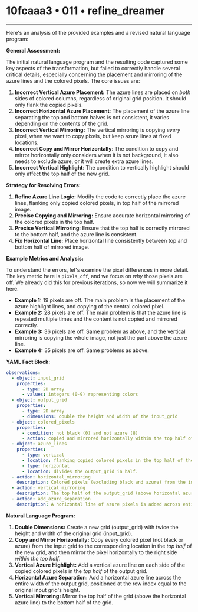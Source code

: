 # 10fcaaa3 • 011 • refine_dreamer

---
Here's an analysis of the provided examples and a revised natural language program:

**General Assessment:**

The initial natural language program and the resulting code captured some key aspects of the transformation, but failed to correctly handle several critical details, especially concerning the placement and mirroring of the azure lines and the colored pixels. The core issues are:

1.  **Incorrect Vertical Azure Placement:** The azure lines are placed on *both* sides of colored columns, regardless of original grid position. It should only flank the copied pixels.
2.  **Incorrect Horizontal Azure Placement**: The placement of the azure line separating the top and bottom halves is not consistent, it varies depending on the contents of the grid.
3.  **Incorrect Vertical Mirroring:** The vertical mirroring is copying *every* pixel, when we want to copy pixels, but keep azure lines at fixed locations.
4.  **Incorrect Copy and Mirror Horizontally**: The condition to copy and mirror horizontally only considers when it is not background, it also needs to exclude azure, or it will create extra azure lines.
5. **Incorrect Vertical Highlight**: The condition to vertically highlight should only affect the top half of the new grid.

**Strategy for Resolving Errors:**

1.  **Refine Azure Line Logic:**  Modify the code to correctly place the azure lines, flanking only copied colored pixels, in top half of the mirrored image.
2.  **Precise Copying and Mirroring:** Ensure accurate horizontal mirroring of the colored pixels in the top half.
3. **Precise Vertical Mirroring**: Ensure that the top half is correctly mirrored to the bottom half, and the azure line is consistent.
4. **Fix Horizontal Line:** Place horizontal line consistently between top and bottom half of mirrored image.

**Example Metrics and Analysis:**

To understand the errors, let's examine the pixel differences in more detail. The key metric here is `pixels_off`, and we focus on *why* those pixels are off. We already did this for previous iterations, so now we will summarize it here.

*   **Example 1:** 19 pixels are off. The main problem is the placement of the azure highlight lines, and copying of the central colored pixel.
*   **Example 2:** 28 pixels are off. The main problem is that the azure line is repeated multiple times and the content is not copied and mirrored correctly.
*   **Example 3:** 36 pixels are off. Same problem as above, and the vertical mirroring is copying the whole image, not just the part above the azure line.
*   **Example 4:** 35 pixels are off. Same problems as above.

**YAML Fact Block:**

```yaml
observations:
  - object: input_grid
    properties:
      - type: 2D array
      - values: integers (0-9) representing colors
  - object: output_grid
    properties:
      - type: 2D array
      - dimensions: double the height and width of the input_grid
  - object: colored_pixels
    properties:
      - condition: not black (0) and not azure (8)
      - action: copied and mirrored horizontally within the top half of the output_grid
  - object: azure_lines
    properties:
      - type: vertical
      - location: flanking copied colored pixels in the top half of the output_grid.
      - type: horizontal
      - location: divides the output_grid in half.
  - action: horizontal_mirroring
    description: Colored pixels (excluding black and azure) from the input_grid are copied to the corresponding location and mirrored to the right side in the top half of the output grid.
  - action: vertical_mirroring
    description: The top half of the output_grid (above horizontal azure line) is mirrored to the bottom half.
  - action: add_azure_separation
    description: A horizontal line of azure pixels is added across entire output grid width at row index equal to the input_grid height.

```

**Natural Language Program:**

1.  **Double Dimensions:** Create a new grid (output\_grid) with twice the height and width of the original grid (input\_grid).
2.  **Copy and Mirror Horizontally:** Copy every colored pixel (not black or azure) from the input grid to the corresponding location in the *top half* of the new grid, and then mirror the pixel horizontally to the right side *within the top half*.
3.  **Vertical Azure Highlight:** Add a vertical azure line on each side of the copied colored pixels in the *top half* of the output grid.
4.  **Horizontal Azure Separation:** Add a horizontal azure line across the entire width of the output grid, positioned at the row index equal to the original input grid's height.
5.  **Vertical Mirroring:** Mirror the top half of the grid (above the horizontal azure line) to the bottom half of the grid.


